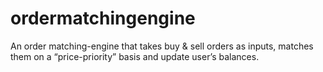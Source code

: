 # ordermatchingengine
An order matching-engine that takes buy &amp; sell orders as inputs, matches them on a “price-priority” basis and update user’s balances.
